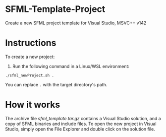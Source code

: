 # SFML-Template-Project

Create a new SFML project template for Visual Studio, MSVC++ v142

# Instructions
To create a new project:
1. Run the following command in a Linux/WSL environment:
```
./sfml_newProject.sh .
```
You can replace `.` with the target directory's path.

# How it works
The archive file _sfml_template.tar.gz_ contains a Visual Studio solution, and a copy of SFML binaries and include files. To open the new project in Visual Studio, simply open the File Explorer and double click on the solution file.
